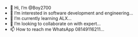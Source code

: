 - 👋 Hi, I’m @Boy2700
- 👀 I’m interested in software development and engineering...
- 🌱 I’m currently learning ALX...
- 💞️ I’m looking to collaborate on with expert...
- 📫 How to reach me WhatsApp 08149116211...

<!---
Boy2700/Boy2700 is a ✨ special ✨ repository because its `README.md` (this file) appears on your GitHub profile.
You can click the Preview link to take a look at your changes.
--->
